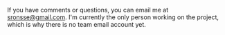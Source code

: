 If you have comments or questions, you can email me at sronsse@gmail.com. I'm currently the only person working on the project, which is why there is no team email account yet.